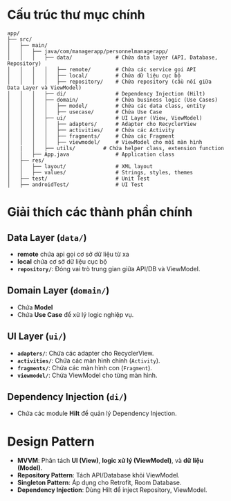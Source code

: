 # Cấu trúc thư mục chính

```plaintext
app/
├── src/
│   ├── main/
│   │   ├── java/com/managerapp/personnelmanagerapp/
│   │   │   ├── data/              # Chứa data layer (API, Database, Repository)
│   │   │   │   ├── remote/        # Chứa các service gọi API
│   │   │   │   ├── local/         # Chứa dữ liệu cục bộ
│   │   │   │   ├── repository/    # Chứa repository (cầu nối giữa Data Layer và ViewModel)
│   │   │   ├── di/                # Dependency Injection (Hilt)
│   │   │   ├── domain/            # Chứa business logic (Use Cases)
│   │   │   │   ├── model/         # Chứa các data class, entity
│   │   │   │   ├── usecase/       # Chứa Use Case
│   │   │   ├── ui/                # UI Layer (View, ViewModel)
│   │   │   │   ├── adapters/      # Adapter cho RecyclerView
│   │   │   │   ├── activities/    # Chứa các Activity
│   │   │   │   ├── fragments/     # Chứa các Fragment
│   │   │   │   ├── viewmodel/     # ViewModel cho mỗi màn hình
│   |   │   ├── utils/         # Chứa helper class, extension function
│   │   ├── App.java               # Application class
│   ├── res/
│   │   ├── layout/                # XML layout
│   │   ├── values/                # Strings, styles, themes
│   ├── test/                      # Unit Test
│   ├── androidTest/               # UI Test
```
# Giải thích các thành phần chính

## Data Layer (`data/`)
- **remote** chứa api gọi cơ sở dữ liệu từ xa
- **local** chứa cơ sở dữ liệu cục bộ
- **`repository/`**: Đóng vai trò trung gian giữa API/DB và ViewModel.

## Domain Layer (`domain/`)
- Chứa **Model** 
- Chứa **Use Case** để xử lý logic nghiệp vụ.

## UI Layer (`ui/`)
- **`adapters/`**: Chứa các adapter cho RecyclerView.
- **`activities/`**: Chứa các màn hình chính (`Activity`).
- **`fragments/`**: Chứa các màn hình con (`Fragment`).
- **`viewmodel/`**: Chứa ViewModel cho từng màn hình.

## Dependency Injection (`di/`)
- Chứa các module **Hilt** để quản lý Dependency Injection.

# Design Pattern
- **MVVM**: Phân tách **UI (View)**, **logic xử lý (ViewModel)**, và **dữ liệu (Model)**.
- **Repository Pattern**: Tách API/Database khỏi ViewModel.
- **Singleton Pattern**: Áp dụng cho Retrofit, Room Database.
- **Dependency Injection**: Dùng Hilt để inject Repository, ViewModel.
